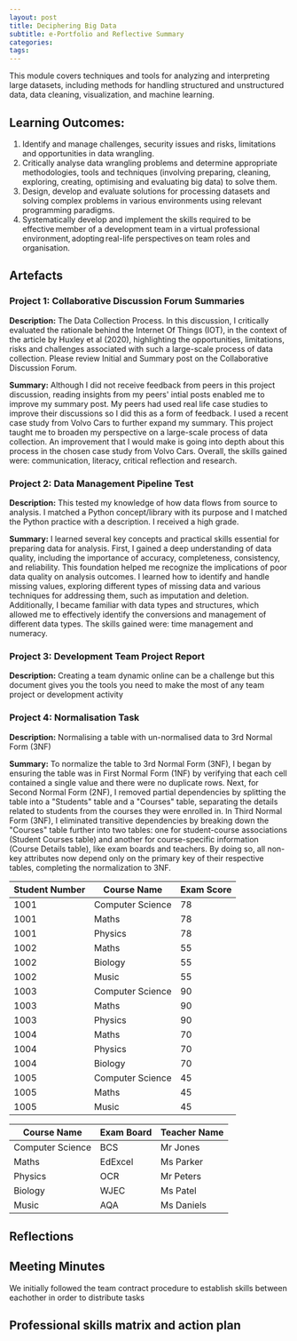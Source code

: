 ```yaml
---
layout: post
title: Deciphering Big Data
subtitle: e-Portfolio and Reflective Summary
categories: 
tags:
---
```

This module covers techniques and tools for analyzing and interpreting large datasets, including methods for handling structured and unstructured data, data cleaning, visualization, and machine learning.

## Learning Outcomes:
1. Identify and manage challenges, security issues and risks, limitations and opportunities in data wrangling.
2. Critically analyse data wrangling problems and determine appropriate methodologies, tools and techniques (involving preparing, cleaning, exploring, creating, optimising and evaluating big data) to solve them.
3. Design, develop and evaluate solutions for processing datasets and solving complex problems in various environments using relevant programming paradigms.
4. Systematically develop and implement the skills required to be effective member of a development team in a virtual professional environment, adopting real-life perspectives on team roles and organisation.

## Artefacts
### Project 1: Collaborative Discussion Forum Summaries 

<strong>Description:</strong> The Data Collection Process. In this discussion, I critically evaluated the rationale behind the Internet Of Things (IOT), in the context of the article by Huxley et al (2020), highlighting the opportunities, limitations, risks and challenges associated with such a large-scale process of data collection. Please review Initial and Summary post on the Collaborative Discussion Forum.

<strong>Summary:</strong> Although I did not receive feedback from peers in this project discussion, reading insights from my peers' intial posts enabled me to improve my summary post. My peers had used real life case studies to improve their discussions so I did this as a form of feedback. I used a recent case study from Volvo Cars to further expand my summary. This project taught me to broaden my perspective on a large-scale process of data collection. An improvement that I would make is going into depth about this process in the chosen case study from Volvo Cars. Overall, the skills gained were: communication, literacy, critical reflection and research.

### Project 2: Data Management Pipeline Test

<strong>Description:</strong> This tested my knowledge of how data flows from source to analysis. I matched a Python concept/library with its purpose and I matched the Python practice with a description. I received a high grade.

<strong>Summary:</strong> I learned several key concepts and practical skills essential for preparing data for analysis. First, I gained a deep understanding of data quality, including the importance of accuracy, completeness, consistency, and reliability. This foundation helped me recognize the implications of poor data quality on analysis outcomes. I learned how to identify and handle missing values, exploring different types of missing data and various techniques for addressing them, such as imputation and deletion. Additionally, I became familiar with data types and structures, which allowed me to effectively identify the conversions and management of different data types. The skills gained were: time management and numeracy.

### Project 3: Development Team Project Report
<strong>Description:</strong> 
Creating a team dynamic online can be a challenge but this document gives you the tools you need to make the most of any team project or development activity

### Project 4: Normalisation Task

<strong>Description:</strong> Normalising a table with un-normalised data to 3rd Normal Form (3NF)

<strong>Summary:</strong> To normalize the table to 3rd Normal Form (3NF), I began by ensuring the table was in First Normal Form (1NF) by verifying that each cell contained a single value and there were no duplicate rows. Next, for Second Normal Form (2NF), I removed partial dependencies by splitting the table into a "Students" table and a "Courses" table, separating the details related to students from the courses they were enrolled in. In Third Normal Form (3NF), I eliminated transitive dependencies by breaking down the "Courses" table further into two tables: one for student-course associations (Student Courses table) and another for course-specific information (Course Details table), like exam boards and teachers. By doing so, all non-key attributes now depend only on the primary key of their respective tables, completing the normalization to 3NF.


| Student Number| Course Name   | Exam Score    |
|---------------|---------------|---------------|
| 1001          | Computer Science|  78  |
| 1001          | Maths  | 78 |
| 1001          | Physics  | 78  |
| 1002          | Maths  | 55  |
| 1002          | Biology | 55  |
| 1002          | Music  | 55 |
| 1003          | Computer Science  | 90  |
| 1003          | Maths  | 90 |
| 1003          | Physics  | 90 |
| 1004          | Maths  | 70  |
| 1004          | Physics  | 70 |
| 1004          | Biology  | 70  |
| 1005          | Computer Science  | 45 |
| 1005          | Maths | 45  |
| 1005          | Music  | 45  |

| Course Name      | Exam Board      | Teacher Name      |
|---------------|---------------|---------------|
| Computer Science | BCS | Mr Jones |
| Maths | EdExcel  | Ms Parker  |
| Physics  | OCR | Mr Peters  |
| Biology  | WJEC  | Ms Patel  |
| Music | AQA  | Ms Daniels |
## Reflections

## Meeting Minutes
We initially followed the team contract procedure to establish skills between eachother in order to distribute tasks

## Professional skills matrix and action plan
